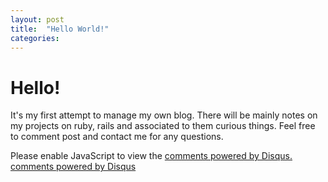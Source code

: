 ```yaml
---
layout: post
title:  "Hello World!"
categories:
---
```


# Hello! 
It's my first attempt to manage my own blog. There will be  mainly notes on my projects on ruby, rails and associated to them curious things. Feel free to comment post and contact me for any questions.

<div id="disqus_thread"> </div>
<script type="text/javascript">
        /* * * CONFIGURATION VARIABLES: EDIT BEFORE PASTING INTO YOUR WEBPAGE * * */
        var disqus_shortname = 'smallrubyblog'; // required: replace example with your forum shortname

        /* * * DON'T EDIT BELOW THIS LINE * * */
        (function() {
            var dsq = document.createElement('script'); dsq.type = 'text/javascript'; dsq.async = true;
            dsq.src = '//' + disqus_shortname + '.disqus.com/embed.js';
            (document.getElementsByTagName('head')[0] || document.getElementsByTagName('body')[0]).appendChild(dsq);
        })();
</script>
<noscript>Please enable JavaScript to view the <a href="http://disqus.com/?ref_noscript">comments powered by Disqus.</a></noscript>
<a href="http://disqus.com" class="dsq-brlink">comments powered by <span class="logo-disqus">Disqus</span></a>
<script type="text/javascript">
    /* * * CONFIGURATION VARIABLES: EDIT BEFORE PASTING INTO YOUR WEBPAGE * * */
    var disqus_shortname = 'smallrubyblog'; // required: replace example with your forum shortname
			var disqus_identifier = '{{ page.url }}';
			var disqus_url = 'http://mojobiri.github.com{{ page.url }}';

    /* * * DON'T EDIT BELOW THIS LINE * * */
    (function () {
        var s = document.createElement('script'); s.async = true;
        s.type = 'text/javascript';
        s.src = '//' + disqus_shortname + '.disqus.com/count.js';
        (document.getElementsByTagName('HEAD')[0] || document.getElementsByTagName('BODY')[0]).appendChild(s);
    }());
</script>
